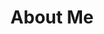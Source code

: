---
title: "About Me"
description: "I am a passionate frontend developer with 2+ years of experience with a solid understanding of technologies such as HTML, CSS, JavaScript, React, Redux Toolkit, Zustand, React Router, Tailwind CSS, Gulp, SASS, Firebase and GIT. My goal is to create interactive and dynamic web experiences that are both functional and visually appealing. I'm open to opportunities that allow me to grow professionally and bring value to a web development team."
# descSkills: "Here are a few of technologies I've worked and been learning: "
---